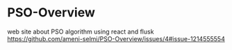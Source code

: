 # PSO-Overview
web site about PSO algorithm using react and flusk
https://github.com/ameni-selmi/PSO-Overview/issues/4#issue-1214555554
